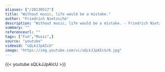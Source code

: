 ```yaml
---
aliases: ["/20130517"]
title: "Without music, life would be a mistake."
author: "Friedrich Nietzsche"
description: "Without music, life would be a mistake. - Friedrich Nietzsche quotes from GetInspired365.com"
summary: ""
referenceurl: ""
tags: ["Fun","Music",]
source: "youtube"
videoid: "sQLkJJpAIcU"
image: "https://img.youtube.com/vi/sQLkJJpAIcU/0.jpg"
---
```


{{< youtube sQLkJJpAIcU >}}
